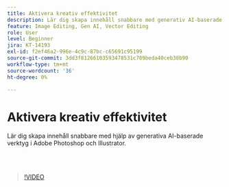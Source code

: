 ```yaml
---
title: Aktivera kreativ effektivitet
description: Lär dig skapa innehåll snabbare med generativ AI-baserade verktyg i Adobe Photoshop och Illustrator
feature: Image Editing, Gen AI, Vector Editing
role: User
level: Beginner
jira: KT-14193
exl-id: f2ef46a2-996e-4c9c-87bc-c65691c95199
source-git-commit: 3dd3f81266103593478531c789beda40ceb38b90
workflow-type: tm+mt
source-wordcount: '36'
ht-degree: 0%

---
```


# Aktivera kreativ effektivitet

Lär dig skapa innehåll snabbare med hjälp av generativa AI-baserade verktyg i Adobe Photoshop och Illustrator.

<br> 

>[!VIDEO](https://video.tv.adobe.com/v/3446241?quality=12&learn=on&hidetitle=true&captions=swe)
